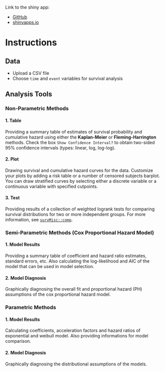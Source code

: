 Link to the shiny app: 
* [GitHub](https://github.com/YufanWu147/Shiny-App-Survival-Analysis/)
* [shinyapps.io](https://yufan-wu.shinyapps.io/Survival_Analysis/)

Instructions
============

Data
----

-   Upload a CSV file
-   Choose `time` and `event` variables for survival analysis

Analysis Tools
--------------

### Non-Parametric Methods

#### 1. Table

Providing a summary table of estimates of survival probability and
cumulative hazard using either the **Kaplan-Meier** or
**Fleming-Harrington** methods. Check the box
`Show Confidence Interval?` to obtain two-sided 95% confidence intervals
(types: linear, log, log-log).

#### 2. Plot

Drawing survival and cumulative hazard curves for the data. Customize
your plots by adding a risk table or a number of censored subjects
barplot. You can draw stratified curves by selecting either a discrete
variable or a continuous variable with specified cutpoints.

#### 3. Test

Providing results of a collection of weighted logrank tests for
comparing survival distributions for two or more independent groups. For
more information, see
[`survMisc::comp`](https://www.rdocumentation.org/packages/survMisc/versions/0.5.5/topics/comp).

### Semi-Parametric Methods (Cox Proportional Hazard Model)

#### 1. Model Results

Providing a summary table of coefficient and hazard ratio estimates,
standard errors, etc. Also calculating the log-likelihood and AIC of the
model that can be used in model selection.

#### 2. Model Diagnosis

Graphically diagnosing the overall fit and proportional hazard (PH)
assumptions of the cox proportional hazard model.

### Parametric Methods

#### 1. Model Results

Calculating coefficients, acceleration factors and hazard ratios of
exponential and weibull model. Also providing informations for model
comparison.

#### 2. Model Diagnosis

Graphically diagnosing the distributional assumptions of the models.

